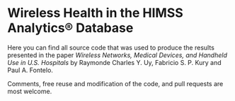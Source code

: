# Wireless Health in the HIMSS Analytics® Database

Here you can find all source code that was used to produce the results presented in the paper _Wireless Networks, Medical Devices, and Handheld Use in U.S. Hospitals_ by Raymonde Charles Y. Uy, Fabricio S. P. Kury and Paul A. Fontelo.

Comments, free reuse and modification of the code, and pull requests are most welcome.
